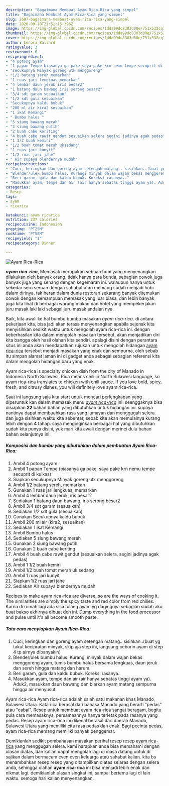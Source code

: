```yaml
---
description: "Bagaimana Membuat Ayam Rica-Rica yang simpel"
title: "Bagaimana Membuat Ayam Rica-Rica yang simpel"
slug: 2697-bagaimana-membuat-ayam-rica-rica-yang-simpel
date: 2020-09-18T21:51:15.396Z
image: https://img-global.cpcdn.com/recipes/1dda99dc8303d00e/751x532cq70/ayam-rica-rica-foto-resep-utama.jpg
thumbnail: https://img-global.cpcdn.com/recipes/1dda99dc8303d00e/751x532cq70/ayam-rica-rica-foto-resep-utama.jpg
cover: https://img-global.cpcdn.com/recipes/1dda99dc8303d00e/751x532cq70/ayam-rica-rica-foto-resep-utama.jpg
author: Lenora Ballard
ratingvalue: 3
reviewcount: 6
recipeingredient:
- "4 potong ayam"
- "1 papan Tempe biasanya ga pake saya pake krn nemu tempe secuprit di kulkas"
- "secukupnya Minyak goreng utk menggoreng"
- "1/2 batang sereh memarkan"
- "1 ruas jari lengkuas memarkan"
- "4 lembar daun jeruk iris besar2"
- "1 batang daun bawang iris serong besar2"
- "3/4 sdt garam sesuaikan"
- "1/2 sdt gula sesuaikan"
- "Secukupnya kaldu bubuk"
- "200 ml air kira2 sesuaikan"
- "1 ikat Kemangi"
- " Bumbu halus "
- "5 siung bawang merah"
- "2 siung bawang putih"
- "2 buah cabe keriting"
- "4 buah cabe rawit gendut sesuaikan selera segini jadinya agak pedas"
- "1 1/2 buah kemiri"
- "1/2 buah tomat merah uksedang"
- "1 ruas jari kunyit"
- "1/2 ruas jari jahe"
- " Air supaya blendernya mudah"
recipeinstructions:
- "Cuci, keringkan dan goreng ayam setengah matang.. sisihkan..(buat yg takut kecipratan minyak, skip aja step ini, langsung ceburin ayam di step 4 tp airnya dibanyakin)"
- "Blender/ulek bumbu halus. Kurangi minyak dalam wajan bekas menggoreng ayam, tumis bumbu halus bersama lengkuas, daun jeruk dan sereh hingga matang dan harum."
- "Beri garam, gula dan kaldu bubuk. Koreksi rasanya.."
- "Masukkan ayam, tempe dan air (air hanya sebatas tinggi ayam ya). Aduk2, masukkan daun bawang dan biarkan ayam matang sempurna hingga air menyusut."
categories:
- Resep
tags:
- ayam
- ricarica

katakunci: ayam ricarica 
nutrition: 237 calories
recipecuisine: Indonesian
preptime: "PT25M"
cooktime: "PT58M"
recipeyield: "1"
recipecategory: Dinner

---
```



![Ayam Rica-Rica](https://img-global.cpcdn.com/recipes/1dda99dc8303d00e/751x532cq70/ayam-rica-rica-foto-resep-utama.jpg)

<b><i>ayam rica-rica</i></b>, Memasak merupakan sebuah hobi yang menyenangkan dilakukan oleh banyak orang. tidak hanya para bunda, sebagian cowok juga banyak juga yang senang dengan kegemaran ini. walaupun hanya untuk sekedar seru seruan dengan sahabat atau memang sudah menjadi hobi dalam dirinya. tak heran dalam dunia restoran sekarang banyak ditemukan cowok dengan kemampuan memasak yang luar biasa, dan lebih banyak juga kita lihat di berbagai warung makan dan hotel yang mempekerjakan juru masak laki laki sebagai juru masak andalan nya.

Baik, kita awali ke hal bumbu bumbu masakan <i>ayam rica-rica</i>. di antara pekerjaan kita, bisa jadi akan terasa menyenangkan apabila sejenak kita menyisihkan sedikit waktu untuk mengolah ayam rica-rica ini. dengan keberhasilan kita dalam mengolah masakan tersebut, akan menjadikan diri kita bangga oleh hasil olahan kita sendiri. apalagi disini dengan perantara situs ini anda akan mendapatkan rujukan untuk mengolah hidangan <u>ayam rica-rica</u> tersebut menjadi masakan yang enak dan sempurna, oleh sebab itu simpan alamat laman ini di gadget anda sebagai sebagian referensi kita dalam mengolah hidangan baru yang enak.

Ayam rica-rica is specialty chicken dish from the city of Manado in Indonesia North Sulawesi. Rica means chili in North Sulawesi language, so ayam rica-rica translates to chicken with chili sauce. If you love bold, spicy, fresh, and citrusy dishes, you will definitely love ayam rica-rica.


Saat ini langsung saja kita start untuk mencari perlengkapan yang diperuntuk kan dalam memasak menu <u><i>ayam rica-rica</i></u> ini. seenggaknya bisa disiapkan <b>22</b> bahan bahan yang dibutuhkan untuk hidangan ini. supaya nantinya dapat membuahkan rasa yang lumayan dan menggugah selera. dan juga sisihkan waktu kita sebentar, sebab kita akan memulainya kurang lebih dengan <b>4</b> tahap. saya menginginkan berbagai hal yang dibutuhkan sudah kita punya disini, yuk mari kita awali dengan merinci dulu bahan bahan selanjutnya ini.

<!--inarticleads1-->

##### Komposisi dan bumbu yang dibutuhkan dalam pembuatan Ayam Rica-Rica:

1. Ambil 4 potong ayam
1. Ambil 1 papan Tempe (biasanya ga pake, saya pake krn nemu tempe secuprit di kulkas)
1. Siapkan secukupnya Minyak goreng utk menggoreng
1. Ambil 1/2 batang sereh, memarkan
1. Gunakan 1 ruas jari lengkuas, memarkan
1. Ambil 4 lembar daun jeruk, iris besar2
1. Sediakan 1 batang daun bawang, iris serong besar2
1. Ambil 3/4 sdt garam (sesuaikan)
1. Sediakan 1/2 sdt gula (sesuaikan)
1. Gunakan Secukupnya kaldu bubuk
1. Ambil 200 ml air (kira2, sesuaikan)
1. Sediakan 1 ikat Kemangi
1. Ambil  Bumbu halus :
1. Sediakan 5 siung bawang merah
1. Gunakan 2 siung bawang putih
1. Gunakan 2 buah cabe keriting
1. Ambil 4 buah cabe rawit gendut (sesuaikan selera, segini jadinya agak pedas)
1. Ambil 1 1/2 buah kemiri
1. Ambil 1/2 buah tomat merah uk.sedang
1. Ambil 1 ruas jari kunyit
1. Siapkan 1/2 ruas jari jahe
1. Sediakan  Air supaya blendernya mudah


Recipes to make ayam rica-rica are diverse, so are the ways of cooking it. The similarities are simply the spicy taste and red color from red chilies. Karna di rumah lagi ada sisa tulang ayam yg dagingnya sebagian sudah aku buat bakso akhirnya dibuat deh ini. Dump everything in the food processor and pulse until it&#39;s all become smooth paste. 

<!--inarticleads2-->

##### Tata cara menyiapkan Ayam Rica-Rica:

1. Cuci, keringkan dan goreng ayam setengah matang.. sisihkan..(buat yg takut kecipratan minyak, skip aja step ini, langsung ceburin ayam di step 4 tp airnya dibanyakin)
1. Blender/ulek bumbu halus. Kurangi minyak dalam wajan bekas menggoreng ayam, tumis bumbu halus bersama lengkuas, daun jeruk dan sereh hingga matang dan harum.
1. Beri garam, gula dan kaldu bubuk. Koreksi rasanya..
1. Masukkan ayam, tempe dan air (air hanya sebatas tinggi ayam ya). Aduk2, masukkan daun bawang dan biarkan ayam matang sempurna hingga air menyusut.


Ayam rica-rica Ayam rica-rica adalah salah satu makanan khas Manado, Sulawesi Utara. Kata rica berasal dari bahasa Manado yang berarti &#34;pedas&#34; atau &#34;cabai&#34;. Resep untuk membuat ayam rica-rica sangat beragam, begitu pula cara memasaknya, persamaannya hanya terletak pada rasanya yang pedas. Resep ayam rica-rica ini dikenal berasal dari daerah Manado, Sulawesi Utara yang memiliki cita rasa pedas dan enak. Bagi pecinta pedas, ayam rica-rica memang memiliki banyak penggemar. 

Demikianlah sedikit pembahasan masakan perihal resep resep <u>ayam rica-rica</u> yang menggugah selera. kami harapkan anda bisa memahami dengan ulasan diatas, dan kalian dapat mengolah lagi di masa datang untuk di sajikan dalam bermacam even even keluarga atau sahabat kalian. kita bs menambahkan resep resep yang ditampilkan diatas selaras dengan selera anda, sehingga olahan <b>ayam rica-rica</b> ini bisa menjadi lebih enak dan nikmat lagi. demikianlah ulasan singkat ini, sampai bertemu lagi di lain waktu. semoga hari kalian menyenangkan.
